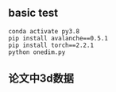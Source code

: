 ## basic test
```
conda activate py3.8
pip install avalanche==0.5.1
pip install torch==2.2.1
python onedim.py
```

## 论文中3d数据
